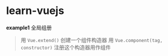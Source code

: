 # learn-vuejs

**example1** 全局组册
> 用 `Vue.extend()` 创建一个组件构造器 
> 用 `Vue.component(tag, constructor)` 注册这个构造器用作组件




